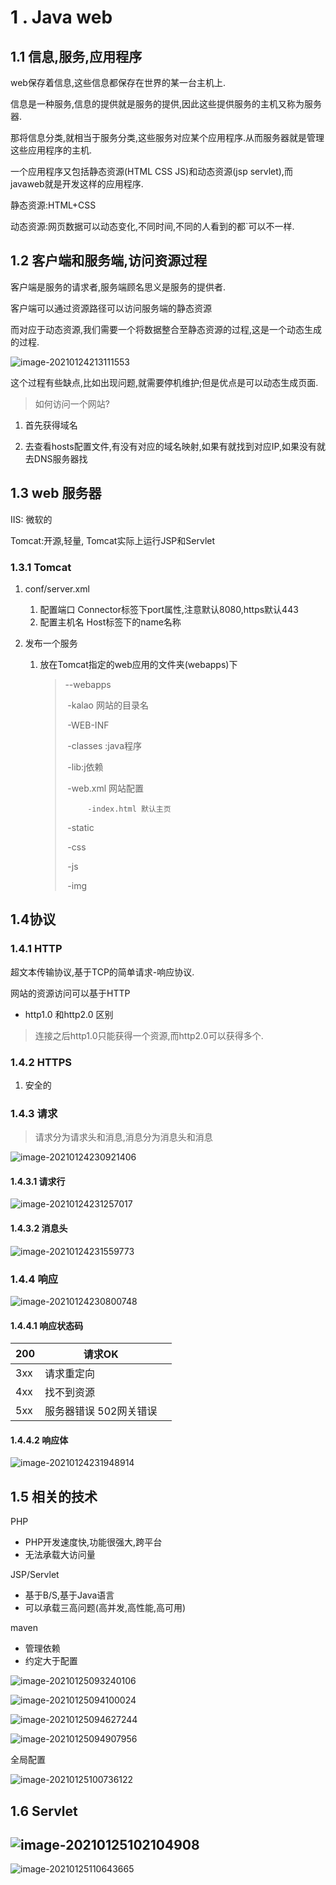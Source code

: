 

# 1 . Java web

## 1.1 信息,服务,应用程序

web保存着信息,这些信息都保存在世界的某一台主机上.

信息是一种服务,信息的提供就是服务的提供,因此这些提供服务的主机又称为服务器.

那将信息分类,就相当于服务分类,这些服务对应某个应用程序.从而服务器就是管理这些应用程序的主机.



一个应用程序又包括静态资源(HTML CSS JS)和动态资源(jsp servlet),而javaweb就是开发这样的应用程序.

静态资源:HTML+CSS

动态资源:网页数据可以动态变化,不同时间,不同的人看到的都`可以不一样.



## 1.2 客户端和服务端,访问资源过程

客户端是服务的请求者,服务端顾名思义是服务的提供者.

客户端可以通过资源路径可以访问服务端的静态资源

而对应于动态资源,我们需要一个将数据整合至静态资源的过程,这是一个动态生成的过程.

![image-20210124213111553](https://github.com/kalao/Images/blob/master/Javaweb.md/20210124213111553.png)

这个过程有些缺点,比如出现问题,就需要停机维护;但是优点是可以动态生成页面.

> 如何访问一个网站?

1. 首先获得域名

2. 去查看hosts配置文件,有没有对应的域名映射,如果有就找到对应IP,如果没有就去DNS服务器找

   

## 1.3 web 服务器

IIS: 微软的 

Tomcat:开源,轻量, Tomcat实际上运行JSP和Servlet

### 1.3.1 Tomcat

1. conf/server.xml

   1. 配置端口 Connector标签下port属性,注意默认8080,https默认443
   2. 配置主机名 Host标签下的name名称

2. 发布一个服务

   1. 放在Tomcat指定的web应用的文件夹(webapps)下

      > --webapps
      >
      > ​	-kalao 网站的目录名
      >
      > ​           -WEB-INF
      >
      > ​                 -classes :java程序
      >
      > ​				-lib:j依赖
      >
      > ​                -web.xml 网站配置
      >
      >  		 -index.html 默认主页      
      >
      > ​          -static 
      >
      > ​				-css
      >
      > ​				-js
      >
      > ​				-img             





## 1.4协议

### 1.4.1 HTTP

超文本传输协议,基于TCP的简单请求-响应协议.

网站的资源访问可以基于HTTP

- http1.0 和http2.0 区别

> 连接之后http1.0只能获得一个资源,而http2.0可以获得多个.

### 1.4.2 HTTPS

1. 安全的

### 1.4.3 请求

> 请求分为请求头和消息,消息分为消息头和消息

![image-20210124230921406](https://github.com/kalao/Images/blob/master/Javaweb.md/20210124230921406.png)

#### 1.4.3.1 请求行

![image-20210124231257017](https://github.com/kalao/Images/blob/master/Javaweb.md/20210124231257017.png)

#### 1.4.3.2 消息头

![image-20210124231559773](https://github.com/kalao/Images/blob/master/Javaweb.md/20210124231559773.png)

### 1.4.4 响应 

![image-20210124230800748](https://github.com/kalao/Images/blob/master/Javaweb.md/20210124230800748.png)

#### 1.4.4.1 响应状态码

| 200  | 请求OK                 |      |
| ---- | ---------------------- | ---- |
| 3xx  | 请求重定向             |      |
| 4xx  | 找不到资源             |      |
| 5xx  | 服务器错误 502网关错误 |      |





#### 1.4.4.2 响应体

![image-20210124231948914](https://github.com/kalao/Images/blob/master/Javaweb.md/20210124231948914.png)





## 1.5 相关的技术

PHP

- PHP开发速度快,功能很强大,跨平台
- 无法承载大访问量

JSP/Servlet

- 基于B/S,基于Java语言
- 可以承载三高问题(高并发,高性能,高可用)

maven 

- 管理依赖
- 约定大于配置

![image-20210125093240106](https://github.com/kalao/Images/blob/master/Javaweb.md/20210125093240106.png)

![image-20210125094100024](https://github.com/kalao/Images/blob/master/Javaweb.md/20210125094100024.png)

![image-20210125094627244](https://github.com/kalao/Images/blob/master/Javaweb.md/20210125094627244.png)

![image-20210125094907956](https://github.com/kalao/Images/blob/master/Javaweb.md/20210125094907956.png)

全局配置

![image-20210125100736122](https://github.com/kalao/Images/blob/master/Javaweb.md/20210125100736122.png)



## 1.6 Servlet

## ![image-20210125102104908](https://github.com/kalao/Images/blob/master/Javaweb.md/20210125102104908.png)

![image-20210125110643665](https://github.com/kalao/Images/blob/master/Javaweb.md/20210125110643665.png)



